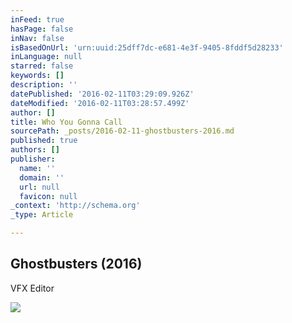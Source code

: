 ```yaml
---
inFeed: true
hasPage: false
inNav: false
isBasedOnUrl: 'urn:uuid:25dff7dc-e681-4e3f-9405-8fddf5d28233'
inLanguage: null
starred: false
keywords: []
description: ''
datePublished: '2016-02-11T03:29:09.926Z'
dateModified: '2016-02-11T03:28:57.499Z'
author: []
title: Who You Gonna Call
sourcePath: _posts/2016-02-11-ghostbusters-2016.md
published: true
authors: []
publisher:
  name: ''
  domain: ''
  url: null
  favicon: null
_context: 'http://schema.org'
_type: Article

---
```

<article style=""><h1>Ghostbusters (2016)</h1><p>VFX Editor</p><img src="https://s3-us-west-2.amazonaws.com/the-grid-img/p/58bbf3134b222e51c35d6701426defed8d4585a9.jpg" /></article>